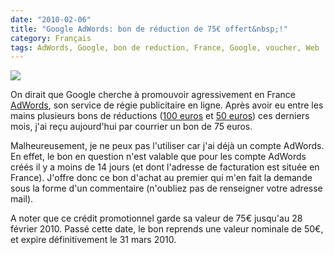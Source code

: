 ```yaml
---
date: "2010-02-06"
title: "Google AdWords: bon de réduction de 75€ offert&nbsp;!"
category: Français
tags: AdWords, Google, bon de reduction, France, Google, voucher, Web
---
```


![]({attach}google-ad-words-75-euros-coupon.jpg)

On dirait que Google cherche à promouvoir agressivement en France
[AdWords](https://adwords.google.com), son service de régie publicitaire en
ligne. Après avoir eu entre les mains plusieurs bons de réductions ([100
euros](https://twitter.com/kdeldycke/status/3169290268) et [50
euros](https://kevin.deldycke.com/2009/12/deux-bons-50-euros-offerts-google-adwords/))
ces derniers mois, j'ai reçu aujourd'hui par courrier un bon de 75 euros.

Malheureusement, je ne peux pas l'utiliser car j'ai déjà un compte AdWords. En
effet, le bon en question n'est valable que pour les compte AdWords créés il y
a moins de 14 jours (et dont l'adresse de facturation est située en France).
J'offre donc ce bon d'achat au premier qui m'en fait la demande sous la forme
d'un commentaire (n'oubliez pas de renseigner votre adresse mail).

A noter que ce crédit promotionnel garde sa valeur de 75€ jusqu'au 28 février
2010. Passé cette date, le bon reprends une valeur nominale de 50€, et expire
définitivement le 31 mars 2010.
